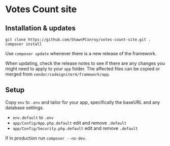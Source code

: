 # Votes Count site


## Installation & updates

```
git clone https://github.com/ShawnPConroy/votes-count-site.git .
composer install
```

Use `composer update` whenever there is a new release of the framework.

When updating, check the release notes to see if there are any changes you might need to apply
to your `app` folder. The affected files can be copied or merged from
`vendor/codeigniter4/framework/app`.

## Setup

Copy `env` to `.env` and tailor for your app, specifically the baseURL
and any database settings.

- `env.default` to `.env`
- `app/Config/App.php.default` edit and remove `.default`
- `app/Config/Security.php.default` edit and remove `.default`

If in production run `composer --no-dev`.